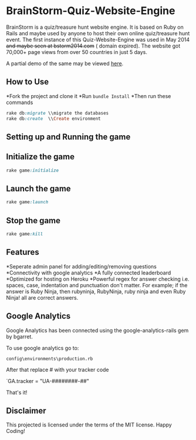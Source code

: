 BrainStorm-Quiz-Website-Engine
==============================
BrainStorm is a quiz/treasure hunt website engine. It is based on Ruby on Rails and maybe used by anyone to host their own online quiz/treasure hunt event.
The first instance of this Quiz-Website-Engine was used in May 2014 ~~and maybe seen at bstorm2014.com~~ ( domain expired). The website got 70,000+ page views from over 50 countries in just 5 days.

A partial demo of the same may be viewed [here](shielded-reef-9288.herokuapp.com/).

How to Use
----------
*Fork the project and clone it
*Run `bundle Install`
*Then run these commands

```ruby
rake db:migrate \\migrate the databases
rake db:create  \\Create environment
```

Setting up and Running the game
-------------------------------
Initialize the game
-------------------
```ruby
rake game:initialize
```

Launch the game
---------------
```ruby
rake game:launch
```

Stop the game
-------------
```ruby
rake game:kill
```

Features
--------
*Seperate admin panel for adding/editing/removing questions
*Connectivity with google analytics
*A fully connected leaderboard
*Optimized for hosting on Heroku
*Powerful regex for answer checking i.e. spaces, case, indentation and punctuation don't matter. For example; if the answer is Ruby Ninja, then rubyninja, RubyNinja, ruby ninja and even Ruby Ninja! all are correct answers.

Google Analytics
----------------

Google Analytics has been connected using the google-analytics-rails gem by bgarret.

To use google analytics go to:

`config\environments\production.rb`

After that replace # with your tracker code

`GA.tracker = "UA-########-##"

That's it!

Disclaimer
----------
This projected is licensed under the terms of the MIT license. Happy Coding!
